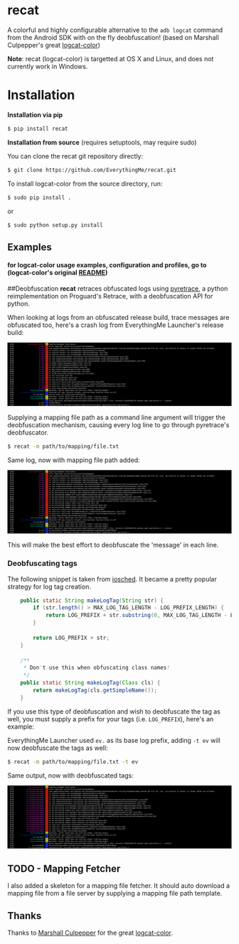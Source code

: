 # recat
A colorful and highly configurable alternative to the `adb logcat` command from
the Android SDK with on the fly deobfuscation! (based on Marshall Culpepper's great [logcat-color](https://github.com/marshall/logcat-color))

**Note**: recat (logcat-color) is targetted at OS X and Linux, and does not currently
work in Windows.

# Installation

**Installation via pip** 

```bash
$ pip install recat
```

**Installation from source** (requires setuptools, may require sudo)

You can clone the recat git repository directly:

```bash
$ git clone https://github.com/EverythingMe/recat.git
```

To install logcat-color from the source directory, run:

```bash
$ sudo pip install .
```

or

```bash
$ sudo python setup.py install
```

## Examples

#### for logcat-color usage examples, configuration and profiles, go to (logcat-color's original [README](https://github.com/marshall/logcat-color/blob/master/README.md))

##Deobfuscation
**recat** retraces obfuscated logs using [pyretrace](https://github.com/EverythingMe/pyretrace), a python reimplementation on Proguard's Retrace, with a deobfuscation API for python.

When looking at logs from an obfuscated release build, trace messages are obfuscated too, here's a crash log from EverythingMe Launcher's release build:

![original log output](original.png)

Supplying a mapping file path as a command line argument will trigger the deobfuscation mechanism, causing every log line to go through pyretrace's deobfuscator.

```bash
$ recat -m path/to/mapping/file.txt
```

Same log, now with mapping file path added:

![With Recat](deobfuscated.png)

This will make the best effort to deobfuscate the 'message' in each line. 

### Deobfuscating tags
The following snippet is taken from [iosched](https://github.com/google/iosched/blob/master/android/src/main/java/com/google/samples/apps/iosched/util/LogUtils.java). It became a pretty popular strategy for log tag creation.

```java
    public static String makeLogTag(String str) {
        if (str.length() > MAX_LOG_TAG_LENGTH - LOG_PREFIX_LENGTH) {
            return LOG_PREFIX + str.substring(0, MAX_LOG_TAG_LENGTH - LOG_PREFIX_LENGTH - 1);
        }

        return LOG_PREFIX + str;
    }

    /**
     * Don't use this when obfuscating class names!
     */
    public static String makeLogTag(Class cls) {
        return makeLogTag(cls.getSimpleName());
    }
```

If you use this type of deobfuscation and wish to deobfuscate the tag as well, you must supply a prefix for your tags (i.e. `LOG_PREFIX`), here's an example:

EverythingMe Launcher used `ev.` as its base log prefix, adding `-t ev` will now deobfuscate the tags as well:

```bash
$ recat -m path/to/mapping/file.txt -t ev
```
Same output, now with deobfuscated tags:

![Deobfuscated with tags](deobfuscated_with_tags.png)

## TODO - Mapping Fetcher

I also added a skeleton for a mapping file fetcher. It should auto download a mapping file from a file server by supplying a mapping file path template.
	
## Thanks

Thanks to [Marshall Culpepper](https://github.com/marshall) for the great [logcat-color](https://github.com/marshall/logcat-color). 
